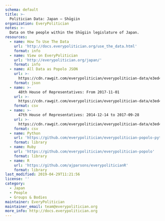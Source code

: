 ```yaml
---
schema: default
title: >-
  Politician Data: Japan — Shūgiin
organization: EveryPolitician
notes: >-
  Data on the people within the Shūgiin legislature of Japan.
resources:
  - name: How To Use The Data
    url: 'http://docs.everypolitician.org/use_the_data.html'
    format: info
  - name: View on EveryPolitician
    url: 'http://everypolitician.org/japan/'
    format: info
  - name: All Data as Popolo JSON
    url: >-
      https://cdn.rawgit.com/everypolitician/everypolitician-data/e3ed459db9aea07b357baa6b8edf355bf348a916/data/Japan/House_of_Representatives/ep-popolo-v1.0.json
    format: json
  - name: >-
      48th House of Representatives: From 2017-11-01
    url: >-
      https://cdn.rawgit.com/everypolitician/everypolitician-data/e3ed459db9aea07b357baa6b8edf355bf348a916/data/Japan/House_of_Representatives/term-48.csv
    format: csv
  - name: >-
      47th House of Representatives: 2014-12-14 to 2017-09-28
    url: >-
      https://cdn.rawgit.com/everypolitician/everypolitician-data/e3ed459db9aea07b357baa6b8edf355bf348a916/data/Japan/House_of_Representatives/term-47.csv
    format: csv
  - name: Python
    url: 'https://github.com/everypolitician/everypolitician-popolo-python'
    format: library
  - name: Ruby
    url: 'https://github.com/everypolitician/everypolitician-popolo'
    format: library
  - name: R
    url: 'https://github.com/ajparsons/everypoliticianR'
    format: library
last_modified: 2019-04-29T11:21:56
license: ''
category:
  - Japan
  - People
  - Groups & Bodies
maintainer: EveryPolitician
maintainer_email: team@everypolitician.org
more_info: http://docs.everypolitician.org
---
```


